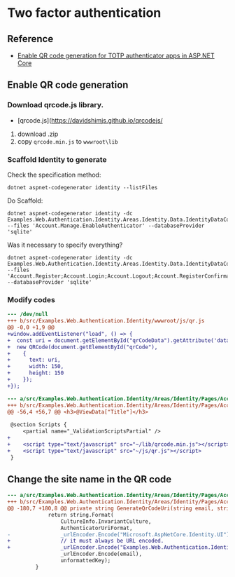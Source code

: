 # Two factor authentication 

## Reference

- [Enable QR code generation for TOTP authenticator apps in ASP.NET Core](https://learn.microsoft.com/ja-jp/aspnet/core/security/authentication/identity-enable-qrcodes?view=aspnetcore-8.0)

## Enable QR code generation

### Download qrcode.js library.

- [qrcode.js](https://davidshimjs.github.io/qrcodejs/

1. download .zip 
2. copy `qrcode.min.js` to `wwwroot\lib` 


### Scaffold Identity to generate

Check the specification method:

```shell
dotnet aspnet-codegenerator identity --listFiles
```

Do Scaffold:

```shell
dotnet aspnet-codegenerator identity -dc Examples.Web.Authentication.Identity.Areas.Identity.Data.IdentityDataContext --files 'Account.Manage.EnableAuthenticator' --databaseProvider 'sqlite'
```

Was it necessary to specify everything?

```shell
dotnet aspnet-codegenerator identity -dc Examples.Web.Authentication.Identity.Areas.Identity.Data.IdentityDataContext --files 'Account.Register;Account.Login;Account.Logout;Account.RegisterConfirmation;Account.ResetPassword;Account.Manage.EnableAuthenticator' --databaseProvider 'sqlite'
```

### Modify codes

```diff
--- /dev/null
+++ b/src/Examples.Web.Authentication.Identity/wwwroot/js/qr.js
@@ -0,0 +1,9 @@
+window.addEventListener("load", () => {
+  const uri = document.getElementById("qrCodeData").getAttribute('data-url');
+  new QRCode(document.getElementById("qrCode"),
+    {
+      text: uri,
+      width: 150,
+      height: 150
+    });
+});
```

```diff
--- a/src/Examples.Web.Authentication.Identity/Areas/Identity/Pages/Account/Manage/EnableAuthenticator.cshtml
+++ b/src/Examples.Web.Authentication.Identity/Areas/Identity/Pages/Account/Manage/EnableAuthenticator.cshtml
@@ -56,4 +56,7 @@ <h3>@ViewData["Title"]</h3>
 
 @section Scripts {
     <partial name="_ValidationScriptsPartial" />
+
+    <script type="text/javascript" src="~/lib/qrcode.min.js"></script>
+    <script type="text/javascript" src="~/js/qr.js"></script>
 }
```

## Change the site name in the QR code

```diff
--- a/src/Examples.Web.Authentication.Identity/Areas/Identity/Pages/Account/Manage/EnableAuthenticator.cshtml.cs
+++ b/src/Examples.Web.Authentication.Identity/Areas/Identity/Pages/Account/Manage/EnableAuthenticator.cshtml.cs
@@ -180,7 +180,8 @@ private string GenerateQrCodeUri(string email, string unformattedKey)
             return string.Format(
                 CultureInfo.InvariantCulture,
                 AuthenticatorUriFormat,
-                _urlEncoder.Encode("Microsoft.AspNetCore.Identity.UI"),
+                // it must always be URL encoded.
+                _urlEncoder.Encode("Examples.Web.Authentication.Identity"),
                 _urlEncoder.Encode(email),
                 unformattedKey);
         }
```
